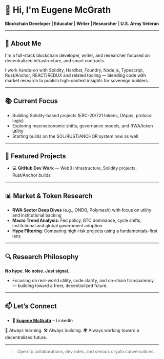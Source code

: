 # 👋 Hi, I'm Eugene McGrath  
**Blockchain Developer | Educator  | Writer | Researcher  | U.S. Army Veteran**

---------------------------------------------------------------------------------------------------------------------------------------------------------------

## 🧠 About Me

I'm a full-stack blockchain developer, writer, and researcher focused on decentralized infrastructure, and smart contracts. 

I work hands-on with Solidity, Hardhat, Foundry, Node.js, Typescript, Rust/Anchor, REACT/REDUX and related tooling — blending code with market research to publish high-context insights for sovereign builders.

---------------------------------------------------------------------------------------------------------------------------------------------------------------

## 📚 Current Focus

 - Building Solidity-based projects (ERC-20/721 tokens, DApps, protocol logic)
 - Exploring macroeconomic shifts, governance models, and RWA/token utility
 - Starting builds on the SOL/RUST/ANCHOR system now as well
 

---------------------------------------------------------------------------------------------------------------------------------------------------------------
   
## 🚀 Featured Projects

 - 💻 **GitHub Dev Work** — Web3 infrastructure, Solidity projects, Rust/Anchor builds

  
---------------------------------------------------------------------------------------------------------------------------------------------------------------
   
## 📊 Market & Token Research

- **RWA Sector Deep Dives** (e.g., ONDO, Polymesh) with focus on utility and institutional backing  
- **Macro Trend Analysis**: Fed policy, BTC dominance, cycle shifts, institutional and global government adoption  
- **Hype Filtering**: Comparing high-risk projects using a fundamentals-first lens

---------------------------------------------------------------------------------------------------------------------------------------------------------------
   
## 🔍 Research Philosophy

**No hype. No noise. Just signal.**  
- Focusing on real-world utility, code clarity, and on-chain transparency — building toward a freer, decentralized future.

---------------------------------------------------------------------------------------------------------------------------------------------------------------



## 📫 Let’s Connect

- 💼 [**Eugene McGrath**](https://linkedin.com/in/eugene-mcgrath-550b4897) – LinkedIn

🧠 Always learning. 🛠️ Always building. 🌍 Always working toward a decentralized future.

---------------------------------------------------------------------------------------------------------------------------------------------------------------

> Open to collaborations, dev roles, and serious crypto conversations.

